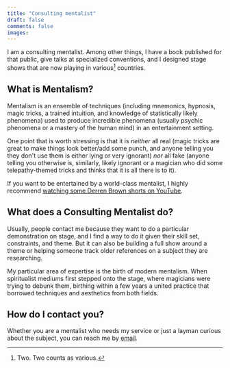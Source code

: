 ```yaml
---
title: "Consulting mentalist"
draft: false
comments: false
images:
---
```


I am a consulting mentalist. Among other things, I have a book published for that public, give talks at specialized conventions, and I designed stage shows that are now playing in various[^two] countries.

[^two]: Two. Two counts as various.

## What is Mentalism?

Mentalism is an ensemble of techniques (including mnemonics, hypnosis, magic tricks, a trained intuition, and knowledge of statistically likely phenomena) used to produce incredible phenomena (usually psychic phenomena or a mastery of the human mind) in an entertainment setting.

One point that is worth stressing is that it is *neither* all real (magic tricks are great to make things look better/add some punch, and anyone telling you they don't use them is either lying or very ignorant) *nor* all fake (anyone telling you otherwise is, similarly, likely ignorant or a magician who did some telepathy-themed tricks and thinks that it is all there is to it).

If you want to be entertained by a world-class mentalist, I highly recommend [watching some Derren Brown shorts on YouTube](https://www.youtube.com/c/OfficialDerren).

## What does a Consulting Mentalist do?

Usually, people contact me because they want to do a particular demonstration on stage, and I find a way to do it given their skill set, constraints, and theme. But it can also be building a full show around a theme or helping someone track older references on a subject they are researching.

My particular area of expertise is the birth of modern mentalism. When spiritualist mediums first stepped onto the stage, where magicians were trying to debunk them, birthing within a few years a united practice that borrowed techniques and aesthetics from both fields.

## How do I contact you?

Whether you are a mentalist who needs my service or just a layman curious about the subject, you can reach me by [email](mailto:nestordemeure+mentalism@gmail.com).
